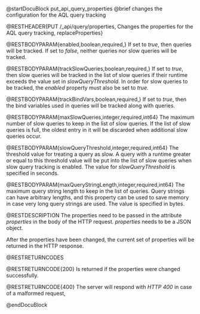 
@startDocuBlock put_api_query_properties
@brief changes the configuration for the AQL query tracking

@RESTHEADER{PUT /_api/query/properties, Changes the properties for the AQL query tracking, replaceProperties}

@RESTBODYPARAM{enabled,boolean,required,}
If set to *true*, then queries will be tracked. If set to
*false*, neither queries nor slow queries will be tracked.

@RESTBODYPARAM{trackSlowQueries,boolean,required,}
If set to *true*, then slow queries will be tracked
in the list of slow queries if their runtime exceeds the value set in
*slowQueryThreshold*. In order for slow queries to be tracked, the *enabled*
property must also be set to *true*.

@RESTBODYPARAM{trackBindVars,boolean,required,}
If set to *true*, then the bind variables used in queries will be tracked
along with queries.

@RESTBODYPARAM{maxSlowQueries,integer,required,int64}
The maximum number of slow queries to keep in the list
of slow queries. If the list of slow queries is full, the oldest entry in
it will be discarded when additional slow queries occur.

@RESTBODYPARAM{slowQueryThreshold,integer,required,int64}
The threshold value for treating a query as slow. A
query with a runtime greater or equal to this threshold value will be
put into the list of slow queries when slow query tracking is enabled.
The value for *slowQueryThreshold* is specified in seconds.

@RESTBODYPARAM{maxQueryStringLength,integer,required,int64}
The maximum query string length to keep in the list of queries.
Query strings can have arbitrary lengths, and this property
can be used to save memory in case very long query strings are used. The
value is specified in bytes.

@RESTDESCRIPTION
The properties need to be passed in the attribute *properties* in the body
of the HTTP request. *properties* needs to be a JSON object.

After the properties have been changed, the current set of properties will
be returned in the HTTP response.

@RESTRETURNCODES

@RESTRETURNCODE{200}
Is returned if the properties were changed successfully.

@RESTRETURNCODE{400}
The server will respond with *HTTP 400* in case of a malformed request,

@endDocuBlock
